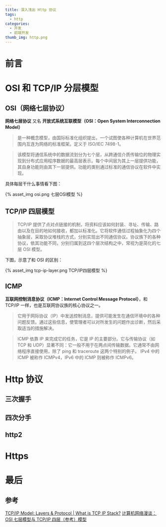 ```yaml
---
title: 深入浅出 Http 协议
tags:
  - http
categories:
  - 开发
  - 前端开发
thumb_img: http.png
---
```


# 前言

# OSI 和 TCP/IP 分层模型

## OSI（网络七层协议）

**网络七层协议** 又名 **开放式系统互联模型（OSI：Open System Interconnection Model）**

> 是一种概念模型，由国际标准化组织提出，一个试图使各种计算机在世界范围内互连为网络的标准框架。定义于 ISO/IEC 7498-1。

> 该模型将通信系统中的数据流划分为七个层，从跨通信介质传输位的物理实现到分布式应用程序数据的最高层表示。每个中间层为其上一层提供功能，其自身功能则由其下一层提供。功能的类别通过标准的通信协议在软件中实现。

具体每层干什么事情看下图：

{% asset_img osi.png 七层OSI模型 %}

## TCP/IP 四层模型

> TCP/IP 提供了点对点链接的机制，将资料应该如何封装、寻址、传输、路由以及在目的地如何接收，都加以标准化。它将软件通信过程抽象化为四个抽象层，采取协议堆栈的方式，分别实现出不同通信协议。协议族下的各种协议，依其功能不同，分别归属到这四个层次结构之中，常视为是简化的七层 OSI 模型。

下图，示意了和 OSI 的区别：

{% asset_img tcp-ip-layer.png TCP/IP四层模型 %}

## ICMP

**互联网控制消息协议（ICMP：Internet Control Message Protocol）**，和 TCP/IP 一样，也是互联网协议族的核心协议之一。

> 它用于网际协议（IP）中发送控制消息，提供可能发生在通信环境中的各种问题反馈。通过这些信息，使管理者可以对所发生的问题作出诊断，然后采取适当的措施解决。

> ICMP 依靠 IP 来完成它的任务，它是 IP 的主要部分。它与传输协议（如 TCP 和 UDP）显著不同：它一般不用于在两点间传输数据。它通常不由网络程序直接使用，除了 ping 和 traceroute 这两个特别的例子。 IPv4 中的 ICMP 被称作 ICMPv4，IPv6 中的 ICMP 则被称作 ICMPv6。

# Http 协议

## 三次握手

## 四次分手

## http2

# Https

# 最后

## 参考

[TCP/IP Model: Layers & Protocol | What is TCP IP Stack?](https://www.guru99.com/tcp-ip-model.html)
[计算机网络漫谈：OSI 七层模型与 TCP/IP 四层（参考）模型](https://www.jianshu.com/p/c793a279f698)
